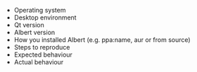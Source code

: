 <!--
* Update to the latest version.
* DYOR, check for existing issues/FAQ
* For support join the chats.
* Provide the information below.
-->

- Operating system
- Desktop environment
- Qt version
- Albert version
- How you installed Albert (e.g. ppa:name, aur or from source)
- Steps to reproduce
- Expected behaviour
- Actual behaviour
